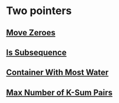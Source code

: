 # Two pointers

## [Move Zeroes](https://leetcode.com/problems/move-zeroes/?envType=study-plan-v2&envId=leetcode-75)

## [Is Subsequence](https://leetcode.com/problems/is-subsequence/?envType=study-plan-v2&envId=leetcode-75)

## [Container With Most Water](https://leetcode.com/problems/container-with-most-water/?envType=study-plan-v2&envId=leetcode-75)

## [Max Number of K-Sum Pairs](https://leetcode.com/problems/max-number-of-k-sum-pairs/?envType=study-plan-v2&envId=leetcode-75)
